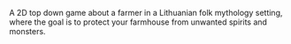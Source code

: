A 2D top down game about a farmer in a Lithuanian folk mythology setting, where the goal is to protect your farmhouse from unwanted spirits and monsters.

